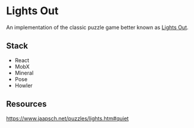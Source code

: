 # Lights Out

An implementation of the classic puzzle game better known as [Lights Out](https://en.wikipedia.org/wiki/Lights_Out_(game)).

## Stack

- React 
- MobX
- Mineral
- Pose
- Howler

## Resources

https://www.jaapsch.net/puzzles/lights.htm#quiet